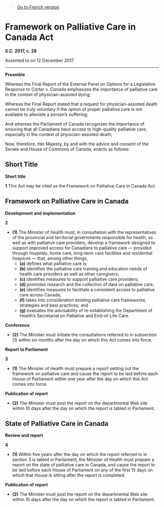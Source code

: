 > [Go to French version](/fr/Lois/Lois%20du%20Canada/2017/ch.%2028.md)

# Framework on Palliative Care in Canada Act

**S.C. 2017, c. 28**


Assented to on 12 December 2017

----------




**Preamble**

Whereas the Final Report of the External Panel on Options for a Legislative Response to *Carter v. Canada* emphasizes the importance of palliative care in the context of physician-assisted dying;

Whereas the Final Report stated that a request for physician-assisted death cannot be truly voluntary if the option of proper palliative care is not available to alleviate a person’s suffering;

And whereas the Parliament of Canada recognizes the importance of ensuring that all Canadians have access to high-quality palliative care, especially in the context of physician-assisted death;



Now, therefore, Her Majesty, by and with the advice and consent of the Senate and House of Commons of Canada, enacts as follows:






## Short Title



**Short title**

**1** This Act may be cited as the Framework on Palliative Care in Canada Act.




## Framework on Palliative Care in Canada



**Development and implementation**

**2** 

- **(1)** The Minister of Health must, in consultation with the representatives of the provincial and territorial governments responsible for health, as well as with palliative care providers, develop a framework designed to support improved access for Canadians to palliative care — provided through hospitals, home care, long-term care facilities and residential hospices — that, among other things,
	- **(a)** defines what palliative care is;
	- **(b)** identifies the palliative care training and education needs of health care providers as well as other caregivers;
	- **(c)** identifies measures to support palliative care providers;
	- **(d)** promotes research and the collection of data on palliative care;
	- **(e)** identifies measures to facilitate a consistent access to palliative care across Canada;
	- **(f)** takes into consideration existing palliative care frameworks, strategies and best practices; and
	- **(g)** evaluates the advisability of re-establishing the Department of Health’s Secretariat on Palliative and End-of-Life Care.

**Conference**

- **(2)** The Minister must initiate the consultations referred to in subsection (1) within six months after the day on which this Act comes into force.




**Report to Parliament**

**3** 

- **(1)** The Minister of Health must prepare a report setting out the framework on palliative care and cause the report to be laid before each House of Parliament within one year after the day on which this Act comes into force.

**Publication of report**

- **(2)** The Minister must post the report on the departmental Web site within 10 days after the day on which the report is tabled in Parliament.




## State of Palliative Care in Canada



**Review and report**

**4** 

- **(1)** Within five years after the day on which the report referred to in section 3 is tabled in Parliament, the Minister of Health must prepare a report on the state of palliative care in Canada, and cause the report to be laid before each House of Parliament on any of the first 15 days on which that House is sitting after the report is completed.

**Publication of report**

- **(2)** The Minister must post the report on the departmental Web site within 10 days after the day on which the report is tabled in Parliament.


